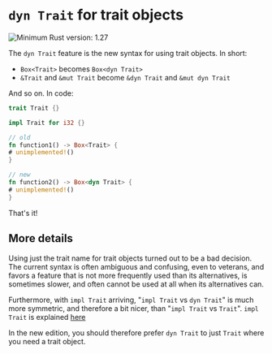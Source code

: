 # `dyn Trait` for trait objects

![Minimum Rust version: 1.27](https://img.shields.io/badge/Minimum%20Rust%20Version-1.27-brightgreen.svg)

The `dyn Trait` feature is the new syntax for using trait objects. In short:

* `Box<Trait>` becomes `Box<dyn Trait>`
* `&Trait` and `&mut Trait` become `&dyn Trait` and `&mut dyn Trait`

And so on. In code:

```rust
trait Trait {}

impl Trait for i32 {}

// old
fn function1() -> Box<Trait> {
# unimplemented!()
}

// new
fn function2() -> Box<dyn Trait> {
# unimplemented!()
}
```

That's it!

## More details

Using just the trait name for trait objects turned out to be a bad decision.
The current syntax is often ambiguous and confusing, even to veterans,
and favors a feature that is not more frequently used than its alternatives,
is sometimes slower, and often cannot be used at all when its alternatives can.

Furthermore, with `impl Trait` arriving, "`impl Trait` vs `dyn Trait`" is much
more symmetric, and therefore a bit nicer, than "`impl Trait` vs `Trait`".
`impl Trait` is explained [here](impl-trait-for-returning-complex-types-with-ease.html)

In the new edition, you should therefore prefer `dyn Trait` to just `Trait`
where you need a trait object.